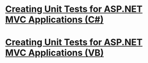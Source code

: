 # [Creating Unit Tests for ASP.NET MVC Applications (C#)](creating-unit-tests-for-asp-net-mvc-applications-cs.md)
# [Creating Unit Tests for ASP.NET MVC Applications (VB)](creating-unit-tests-for-asp-net-mvc-applications-vb.md)
